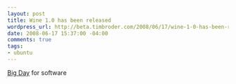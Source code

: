 ```yaml
--- 
layout: post
title: Wine 1.0 has been released
wordpress_url: http://beta.timbroder.com/2008/06/17/wine-1-0-has-been-released/
date: 2008-06-17 15:37:00 -04:00
comments: true
tags: 
- ubuntu
---
```

<a href="http://www.winehq.org/">Big Day</a> for software
